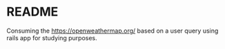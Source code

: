 # README

Consuming the https://openweathermap.org/ based on a user query using rails app for studying purposes.
